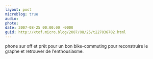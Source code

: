 ```yaml
---
layout: post
microblog: true
audio: 
photo: 
date: 2007-08-25 00:00:00 -0000
guid: http://xtof.micro.blog/2007/08/25/t227036702.html
---
```

phone sur off et prêt pour un bon bike-commuting  pour reconstruire le graphe et retrouver de l'enthousiasme.
